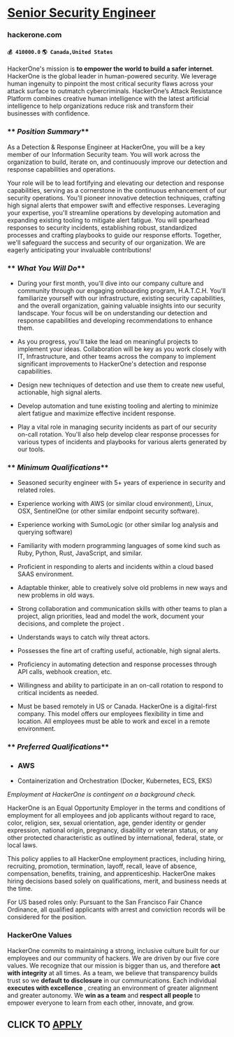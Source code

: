 # [Senior Security Engineer](https://www.remotewlb.com/apply/senior-security-engineer-74021)  
### hackerone.com  
#### `💰 410000.0` `🌎 Canada,United States`  

HackerOne's mission is **to empower the world to build a safer internet**. HackerOne is the global leader in human-powered security. We leverage human ingenuity to pinpoint the most critical security flaws across your attack surface to outmatch cybercriminals. HackerOne’s Attack Resistance Platform combines creative human intelligence with the latest artificial intelligence to help organizations reduce risk and transform their businesses with confidence.

###  ** _Position Summary_**

As a Detection & Response Engineer at HackerOne, you will be a key member of our Information Security team. You will work across the organization to build, iterate on, and continuously improve our detection and response capabilities and operations.

Your role will be to lead fortifying and elevating our detection and response capabilities, serving as a cornerstone in the continuous enhancement of our security operations. You'll pioneer innovative detection techniques, crafting high signal alerts that empower swift and effective responses. Leveraging your expertise, you'll streamline operations by developing automation and expanding existing tooling to mitigate alert fatigue. You will spearhead responses to security incidents, establishing robust, standardized processes and crafting playbooks to guide our response efforts. Together, we'll safeguard the success and security of our organization. We are eagerly anticipating your invaluable contributions!

###  ** _What You Will Do_**

  * During your first month, you'll dive into our company culture and community through our engaging onboarding program, H.A.T.C.H. You'll familiarize yourself with our infrastructure, existing security capabilities, and the overall organization, gaining valuable insights into our security landscape. Your focus will be on understanding our detection and response capabilities and developing recommendations to enhance them.

  * As you progress, you'll take the lead on meaningful projects to implement your ideas. Collaboration will be key as you work closely with IT, Infrastructure, and other teams across the company to implement significant improvements to HackerOne's detection and response capabilities. 

  * Design new techniques of detection and use them to create new useful, actionable, high signal alerts. 

  * Develop automation and tune existing tooling and alerting to minimize alert fatigue and maximize effective incident response.

  * Play a vital role in managing security incidents as part of our security on-call rotation. You'll also help develop clear response processes for various types of incidents and playbooks for various alerts generated by our tools.

###  ** _Minimum Qualifications_**

  * Seasoned security engineer with 5+ years of experience in security and related roles.

  * Experience working with AWS (or similar cloud environment), Linux, OSX, SentinelOne (or other similar endpoint security software).

  * Experience working with SumoLogic (or other similar log analysis and querying software)

  * Familiarity with modern programming languages of some kind such as Ruby, Python, Rust, JavaScript, and similar.

  * Proficient in responding to alerts and incidents within a cloud based SAAS environment.

  * Adaptable thinker, able to creatively solve old problems in new ways and new problems in old ways.

  * Strong collaboration and communication skills with other teams to plan a project, align priorities, lead and model the work, document your decisions, and complete the project .

  * Understands ways to catch wily threat actors.

  * Possesses the fine art of crafting useful, actionable, high signal alerts.

  * Proficiency in automating detection and response processes through API calls, webhook creation, etc.

  * Willingness and ability to participate in an on-call rotation to respond to critical incidents as needed.

  * Must be based remotely in US or Canada. HackerOne is a digital-first company. This model offers our employees flexibility in time and location. All employees must be able to work and excel in a remote environment.

###  ** _Preferred Qualifications_**

  * ### AWS

  * Containerization and Orchestration (Docker, Kubernetes, ECS, EKS)

 _Employment at HackerOne is contingent on a background check._

HackerOne is an Equal Opportunity Employer in the terms and conditions of employment for all employees and job applicants without regard to race, color, religion, sex, sexual orientation, age, gender identity or gender expression, national origin, pregnancy, disability or veteran status, or any other protected characteristic as outlined by international, federal, state, or local laws.

This policy applies to all HackerOne employment practices, including hiring, recruiting, promotion, termination, layoff, recall, leave of absence, compensation, benefits, training, and apprenticeship. HackerOne makes hiring decisions based solely on qualifications, merit, and business needs at the time.

For US based roles only: Pursuant to the San Francisco Fair Chance Ordinance, all qualified applicants with arrest and conviction records will be considered for the position.

### HackerOne Values

HackerOne commits to maintaining a strong, inclusive culture built for our employees and our community of hackers. We are driven by our five core values. We recognize that our mission is bigger than us, and therefore **act with integrity** at all times. As a team, we believe that transparency builds trust so we **default to disclosure** in our communications. Each individual **executes with excellence** , creating an environment of greater alignment and greater autonomy. We **win as a team** and **respect all people** to empower everyone to learn from each other, innovate, and grow.

  
## CLICK TO [APPLY](https://www.remotewlb.com/apply/senior-security-engineer-74021)

